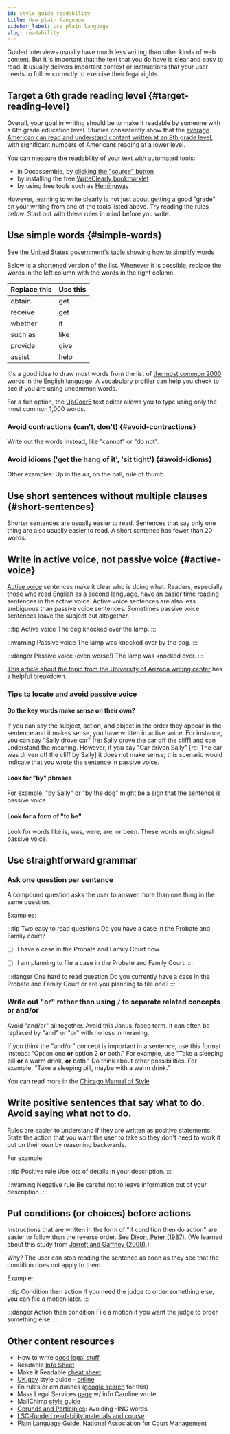 ```yaml
---
id: style_guide_readability
title: Use plain language
sidebar_label: Use plain language
slug: readability
---
```


<!-- original: https://docs.google.com/document/d/1B-_6A5OKZ0b3s8z2S14KdRQsK7ga4nmjjthJiaZMiB8/edit#heading=h.cvtj6d8ezh8x -->

Guided interviews usually have much less writing than other kinds of web content. But
it is important that the text that you do have is clear and easy to read. It usually
delivers important context or instructions that your user needs to follow correctly
to exercise their legal rights.

## Target a 6th grade reading level {#target-reading-level}

Overall, your goal in writing should be to make it readable by someone with a
6th grade education level. Studies consistently show that the [average American
can read and understand content written at an 8th grade
level](https://www.wyliecomm.com/2021/08/whats-the-latest-u-s-literacy-rate/),
with significant numbers of Americans reading at a lower level.

You can measure the readability of your text with automated tools:

* in Docassemble, by [clicking the "source" button](https://docassemble.org/docs/helloworld.html#tocAnchor-1-1)
* by installing the free [WriteClearly bookmarklet](https://www.openadvocate.org/writeclearly/)
* by using free tools such as [Hemingway](https://hemingwayapp.com/)

However, learning to write clearly is not just about getting a good "grade" on your writing
from one of the tools listed above. Try reading the rules below. Start out with these
rules in mind before you write.

## Use simple words {#simple-words}
See [the United States government's table showing how to simplify words](https://plainlanguage.gov/guidelines/words/use-simple-words-phrases/)

Below is a shortened version of the list. Whenever it is possible, replace the words in the left column with the words in the right column.

| Replace this | Use this |
|:-|:-|
| obtain | get |
| receive | get |
| whether | if |
| such as | like |
| provide | give |
| assist | help |

It's a good idea to draw most words from the list of [the most common 2000 words](https://www.talkenglish.com/vocabulary/top-2000-vocabulary.aspx) in the English language. A [vocabulary profiler](http://www4.caes.hku.hk/vocabulary/profile.htm) can help you check
to see if you are using uncommon words.

For a fun option, the [UpGoer5](https://splasho.com/upgoer5/latest.php) text editor
allows you to type using only the most common 1,000 words.

### Avoid contractions (can't, don't) {#avoid-contractions}
Write out the words instead, like "cannot" or "do not".

### Avoid idioms ('get the hang of it', 'sit tight') {#avoid-idioms}
Other examples: Up in the air, on the ball, rule of thumb.

## Use short sentences without multiple clauses {#short-sentences}

Shorter sentences are usually easier to read. Sentences that say only
one thing are also usually easier to read. A short sentence has fewer than 20 words.

## Write in active voice, not passive voice {#active-voice}

[Active voice](https://www.merriam-webster.com/words-at-play/active-vs-passive-voice-difference) sentences make it clear who is doing what. Readers, especially those
who read English as a second language, have an easier time reading sentences in the
active voice. Active voice sentences are also less ambiguous than passive voice sentences.
Sometimes passive voice sentences leave the subject out altogether.

:::tip Active voice
The dog knocked over the lamp.
:::

:::warning Passive voice
The lamp was knocked over by the dog.
:::

:::danger Passive voice (even worse!)
The lamp was knocked over.
:::

[This article about the topic from the University of Arizona writing center](https://writingcenter.uagc.edu/active-vs-passive-voice) has a helpful breakdown.

### Tips to locate and avoid passive voice
#### Do the key words make sense on their own?

If you can say the subject, action, and object in the order they appear in the sentence and it makes sense, you have written in active voice. For instance, you can say "Sally drove car" [re: Sally drove the car off the cliff] and can understand the meaning. However, if you say "Car driven Sally" [re: The car was driven off the cliff by Sally] it does not make sense; this scenario would indicate that you wrote the sentence in passive voice.

#### Look for "by" phrases

For example, "by Sally" or "by the dog" might be a sign that the sentence is passive voice.

#### Look for a form of "to be"

Look for words like is, was, were, are, or been. These words might signal passive voice.

## Use straightforward grammar

### Ask one question per sentence

A compound question asks the user to answer more than one thing in the same question. 

Examples:

:::tip Two easy to read questions
Do you have a case in the Probate and Family court?

- [ ] I have a case in the Probate and Family Court now.

- [ ] I am planning to file a case in the Probate and Family Court.
:::

:::danger One hard to read question
Do you currently have a case in the Probate and Family Court or are you planning to file one?
:::

### Write out "or" rather than using `/` to separate related concepts or and/or
Avoid "and/or" all together. Avoid  this Janus-faced term. It can often be
replaced by "and" or "or" with no loss in meaning.

If you think the "and/or" concept is important in a sentence, use this format
instead: "Option one **or** option 2 **or** both." For example, use "Take a
sleeping pill **or** a warm drink, **or** both." Do think about other
possibilities. For example, "Take a sleeping pill, maybe with a warm drink."

You can read more in the [Chicago Manual of
Style](https://www.chicagomanualofstyle.org/book/ed17/part2/ch05/psec250.html)


## Write positive sentences that say what to do. Avoid saying what not to do.

Rules are easier to understand if they are written as positive statements.
State the action that you want the user to take so they don't need to work
it out on their own by reasoning backwards.

For example:

:::tip Positive rule
Use lots of details in your description.
:::

:::warning Negative rule
Be careful not to leave information out of your description.
:::

## Put conditions (or choices) before actions

Instructions that are written in the form of "If condition then do action" are
easier to follow than the reverse order. See [Dixon, Peter (1987)](https://doi.org/10.1016/0749-596X(87)90060-X). (We learned about this study from [Jarrett and Gaffney (2009)](https://www.amazon.com/Forms-that-Work-Interactive-Technologies/dp/1558607102).)

Why? The user can stop reading the sentence as soon as they see that the 
condition does not apply to them.

Example: 

:::tip Condition then action
If you need the judge to order something else, you can file a motion later.
:::

:::danger Action then condition
File a motion if you want the judge to order something else.
:::

## Other content resources
* How to write [good legal stuff](https://www.law.indiana.edu/instruction/tanford/web/reference/how2writegood.pdf)
* Readable [Info Sheet](https://www.masslegalservices.org/system/files/library/Create%20a%20Readable%20Info%20Sheet%20in%206%20Steps.pdf)
* Make it Readable [cheat sheet](https://cheatography.com/stevem/cheat-sheets/make-it-readable/)
* [UK.gov](http://uk.gov/) style guide - [online](https://www.gov.uk/guidance/content-design/writing-for-gov-uk#date-ranges)
* En rules or em dashes ([google search](https://www.google.com/search?client=safari&rls=en&q=en+rules+or+em+dashes&ie=UTF-8&oe=UTF-8) for this)
* Mass Legal Services [page](https://www.masslegalservices.org/content/making-legal-information-readable-more-plain-language) w/ info Caroline wrote
* MailChimp [style guide](https://styleguide.mailchimp.com/word-list/)
* [Gerunds and Participles](https://www.geist.com/writers/writers-toolbox/gerunds-and-participles-avoid-ing-words/): Avoiding -ING words
* [LSC-funded readability materials and course](https://sites.google.com/a/lawny.org/plain-language-library/)
* [Plain Language Guide](https://bit.ly/plainlanguageguide), National
  Association for Court Management